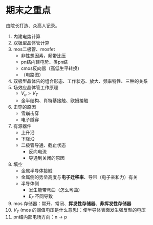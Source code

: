 # 期末之重点

由院长打造、众高人记录。

1. 内建电势计算
2. 双极型晶体管计算
3. mos二极管、mosfet
   * 非性想因素，频带比压
   * pn结内建电势、类pn结
   * cmos反向器（高低生平转换）
   * （电路图）
4. 双极型晶体告的组合形态、工作状态、放大、频率特性、三种的关系
5. 场效应晶体管工作原理
   * $V_a > V_T$
   * 金半结构、肖特基接触、欧姆接触
6. 击穿的原因
   * 雪崩击穿
   * 电子隧穿
7. 有源器件
   * 上升沿
   * 下降沿
   * 二极管导通、截止状态
     * 反向电流
     * 导通到关闭的原因
8. 填空
   * 金属半导体接触
   * 金属侧的势垒高度与**电子迁移率**、导带（电子亲和力）有关
   * 半导体侧
     * 发生能带弯曲（怎么弯曲）
     * $E_F$ 不同导致
9. mos 存储器：常开、常闭、**挥发性存储器**、**非挥发性存储器**
10. $V_T$ (mos 的阈值电压是什么意思)：使半导体表面发生强反型的电压
11. pn结内部电场方向：n -> p
